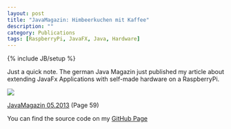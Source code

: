 ```yaml
---
layout: post
title: "JavaMagazin: Himbeerkuchen mit Kaffee"
description: ""
category: Publications
tags: [RaspberryPi, JavaFX, Java, Hardware]
---
```

{% include JB/setup %}

Just a quick note. The german Java Magazin just published my article about
extending JavaFx Applications with self-made hardware on a RaspberryPi.

<a 
	href="https://jaxenter.de/Java-Magazin/Java-Magazin-513-109162"
	target="_new">
<img src="https://jaxenter.de/sites/default/files/styles/productdetail/public/cover_jm5_13_1.png?itok=xHoMUFyA">
</a>

[JavaMagazin 05.2013](http://it-republik.de/jaxenter/java-magazin-ausgaben/JavaFX-000544.html) (Page 59)

You can find the source code on my [GitHub Page](https://github.com/scheuchzer/raspi-fx-button)





  